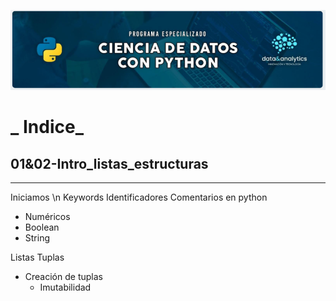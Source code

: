 ![Header](Img/pyds.png)

# **_ Indice_**

## 01&02-Intro_listas_estructuras

---

Iniciamos \n
Keywords
Identificadores
Comentarios en python

- Numéricos
- Boolean
- String

Listas
Tuplas

- Creación de tuplas
  - Imutabilidad
